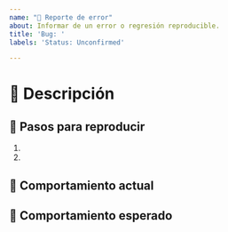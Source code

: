 ```yaml
---
name: "🐛 Reporte de error"
about: Informar de un error o regresión reproducible.
title: 'Bug: '
labels: 'Status: Unconfirmed'

---
```


# 🧵 Descripción


<!--
  Agrega una descripción del error o regresión que encontraste.

  Trata de ser lo más específico posible, incluyendo:
  - ¿Qué estabas intentando hacer?
  - ¿Qué esperabas que sucediera?
  - ¿Qué sucedió en su lugar?
-->

## 🥾 Pasos para reproducir

1.
2.

## 📌 Comportamiento actual

<!--
  Agrega capturas de pantalla o videos para ayudar a explicar tu problema.

  Puedes arrastrar y soltar imágenes, videos y archivos de audio directamente en el editor.
 -->


## 📍 Comportamiento esperado

<!--
  ¿Qué esperabas que sucediera?
  Puedes agregar una descripción o capturas de pantalla.
-->